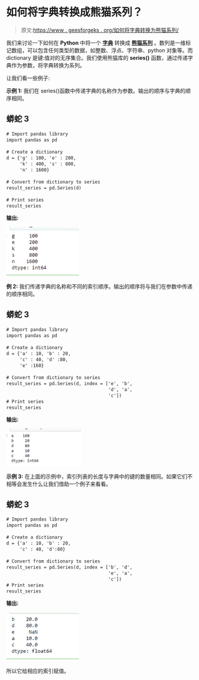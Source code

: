 # 如何将字典转换成熊猫系列？

> 原文:[https://www . geesforgeks . org/如何将字典转换为熊猫系列/](https://www.geeksforgeeks.org/how-to-convert-a-dictionary-to-a-pandas-series/)

我们来讨论一下如何在 **Python** 中将一个 [**字典**](https://www.geeksforgeeks.org/python-dictionary/) 转换成 [**熊猫系列**](https://www.geeksforgeeks.org/python-pandas-series/) 。数列是一维标记数组，可以包含任何类型的数据，如整数、浮点、字符串、python 对象等。而 dictionary 是键:值对的无序集合。我们使用熊猫库的 **series()** 函数，通过传递字典作为参数，将字典转换为系列。

让我们看一些例子:

**示例 1:** 我们在 series()函数中传递字典的名称作为参数。输出的顺序与字典的顺序相同。

## 蟒蛇 3

```
# Import pandas library
import pandas as pd

# Create a dictionary
d = {'g' : 100, 'e' : 200,
     'k' : 400, 's' : 800,
     'n' : 1600}

# Convert from dictionary to series
result_series = pd.Series(d)

# Print series
result_series
```

**输出:**

![](img/bc5b668c29b4ae0e61e62e3df0b71119.png)

**例 2:** 我们传递字典的名称和不同的索引顺序。输出的顺序将与我们在参数中传递的顺序相同。

## 蟒蛇 3

```
# Import pandas library
import pandas as pd

# Create a dictionary
d = {'a' : 10, 'b' : 20,
     'c' : 40, 'd' :80,
     'e' :160}

# Convert from dictionary to series
result_series = pd.Series(d, index = ['e', 'b',
                                      'd', 'a',
                                      'c'])
# Print series
result_series
```

**输出:**

![](img/38b8f9671ecec6d70b65e38f679cc16c.png)

**示例 3:** 在上面的示例中，索引列表的长度与字典中的键的数量相同。如果它们不相等会发生什么让我们借助一个例子来看看。

## 蟒蛇 3

```
# Import pandas library
import pandas as pd

# Create a dictionary
d = {'a' : 10, 'b' : 20,
     'c' : 40, 'd':80}

# Convert from dictionary to series
result_series = pd.Series(d, index = ['b', 'd',
                                      'e', 'a',
                                      'c'])
# Print series
result_series
```

**输出:**

![](img/eeae11ab93714355f6a31796aa2f22d4.png)

所以它给相应的索引赋值。
